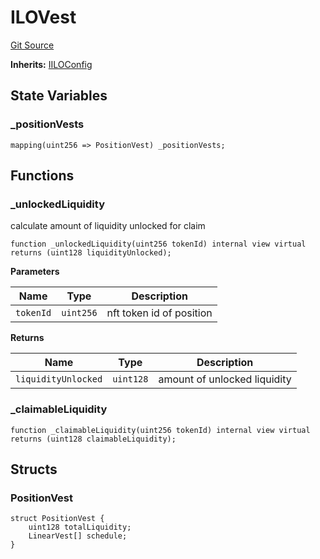 # ILOVest
[Git Source](https://github.com/KYRDTeam/ilo-contracts/blob/9e42e9db28c24294412a28a8dafd05701a97c9bc/src/base/ILOVest.sol)

**Inherits:**
[IILOConfig](/src/interfaces/IILOConfig.sol/interface.IILOConfig.md)


## State Variables
### _positionVests

```solidity
mapping(uint256 => PositionVest) _positionVests;
```


## Functions
### _unlockedLiquidity

calculate amount of liquidity unlocked for claim


```solidity
function _unlockedLiquidity(uint256 tokenId) internal view virtual returns (uint128 liquidityUnlocked);
```
**Parameters**

|Name|Type|Description|
|----|----|-----------|
|`tokenId`|`uint256`|nft token id of position|

**Returns**

|Name|Type|Description|
|----|----|-----------|
|`liquidityUnlocked`|`uint128`|amount of unlocked liquidity|


### _claimableLiquidity


```solidity
function _claimableLiquidity(uint256 tokenId) internal view virtual returns (uint128 claimableLiquidity);
```

## Structs
### PositionVest

```solidity
struct PositionVest {
    uint128 totalLiquidity;
    LinearVest[] schedule;
}
```

